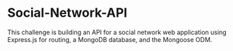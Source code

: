 # Social-Network-API
This challenge is building an API for a social network web application using Express.js for routing, a MongoDB database, and the Mongoose ODM.
